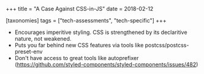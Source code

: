 +++
title = "A Case Against CSS-in-JS"
date = 2018-02-12

[taxonomies]
tags = ["tech-assessments", "tech-specific"]
+++

- Encourages imperitive styling. CSS is strengthened by its declaritive nature, not weakened.
- Puts you far behind new CSS features via tools like postcss/postcss-preset-env
- Don't have access to great tools like autoprefixer (https://github.com/styled-components/styled-components/issues/482)
